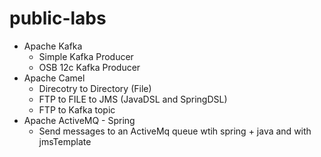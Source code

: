 # public-labs

* Apache Kafka
  - Simple Kafka Producer
  - OSB 12c Kafka Producer
* Apache Camel
  - Direcotry to Directory (File)
  - FTP to FILE to JMS (JavaDSL and SpringDSL)
  - FTP to Kafka topic
* Apache ActiveMQ - Spring
  - Send messages to an ActiveMq queue wtih spring + java and with jmsTemplate



